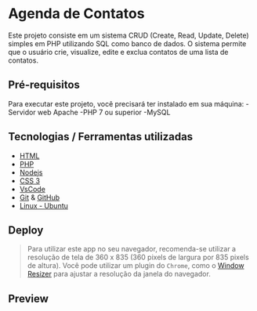 # Agenda de Contatos

Este projeto consiste em um sistema CRUD (Create, Read, Update, Delete) simples em PHP utilizando SQL como banco de dados. O sistema permite que o usuário crie, visualize, edite e exclua contatos de uma lista de contatos.

## Pré-requisitos
 Para executar este projeto, você precisará ter instalado em sua máquina:
-Servidor web Apache
-PHP 7 ou superior
-MySQL


## Tecnologias / Ferramentas utilizadas
- [HTML](https://developer.mozilla.org/pt-BR/docs/Web/HTML)
- [PHP](https://www.php.net/docs.php)
- [Nodejs](https://nodejs.org/en/)
- [CSS 3](https://www.w3.org/Style/CSS/Overview.en.html)
- [VsCode](https://code.visualstudio.com/)
- [Git](https://git-scm.com/) & [GitHub](https://github.com/)
- [Linux - Ubuntu](https://ubuntu.com/)
## Deploy

> Para utilizar este app no seu navegador, recomenda-se utilizar a resolução de tela de 360 x 835 (360 pixels de largura por 835 pixels de altura).
> Você pode utilizar um plugin do `Chrome`, como o [Window Resizer](https://chrome.google.com/webstore/detail/window-resizer/kkelicaakdanhinjdeammmilcgefonfh?hl=en) para ajustar a resolução da janela do navegador.

## Preview





